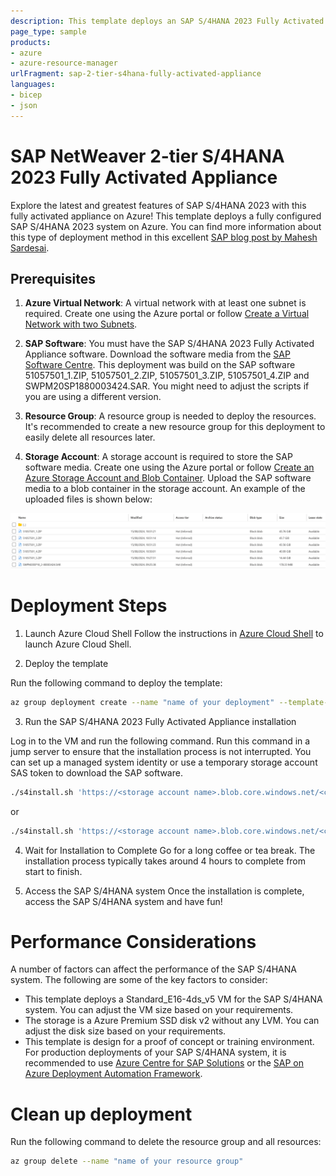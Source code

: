 ```yaml
---
description: This template deploys an SAP S/4HANA 2023 Fully Activated Appliance system. 
page_type: sample
products:
- azure
- azure-resource-manager
urlFragment: sap-2-tier-s4hana-fully-activated-appliance
languages:
- bicep
- json
---
```

# SAP NetWeaver 2-tier S/4HANA 2023 Fully Activated Appliance

Explore the latest and greatest features of SAP S/4HANA 2023 with this fully activated appliance on Azure! This template deploys a fully configured SAP S/4HANA 2023 system on Azure. You can find more information about this type of deployment method in this excellent [SAP blog post by Mahesh Sardesai](https://community.sap.com/t5/enterprise-resource-planning-blogs-by-sap/s-4hana-2022-fps1-fully-activated-appliance-standard-installation/ba-p/13547947).

## Prerequisites

1. **Azure Virtual Network**: A virtual network with at least one subnet is required. Create one using the Azure portal or follow [Create a Virtual Network with two Subnets](https://docs.microsoft.com/azure/virtual-network/quick-create-portal).

2. **SAP Software**: You must have the SAP S/4HANA 2023 Fully Activated Appliance software. Download the software media from the [SAP Software Centre](https://me.sap.com/softwarecenter). This deployment was build on the SAP software 51057501_1.ZIP, 51057501_2.ZIP, 51057501_3.ZIP, 51057501_4.ZIP and SWPM20SP1880003424.SAR. You might need to adjust the scripts if you are using a different version. 

3. **Resource Group**: A resource group is needed to deploy the resources. It's recommended to create a new resource group for this deployment to easily delete all resources later.

4. **Storage Account**: A storage account is required to store the SAP software media. Create one using the Azure portal or follow [Create an Azure Storage Account and Blob Container](https://docs.microsoft.com/azure/storage/blobs/storage-quickstart-blobs-portal). Upload the SAP software media to a blob container in the storage account. An example of the uploaded files is shown below:

<img src="./images/container.png">

# Deployment Steps

1. Launch Azure Cloud Shell
Follow the instructions in [Azure Cloud Shell](https://docs.microsoft.com/azure/cloud-shell/overview) to launch Azure Cloud Shell.

2. Deploy the template

Run the following command to deploy the template:

```bash
az group deployment create --name "name of your deployment" --template-uri "URI of the template" --parameters authenticationType="password" adminPasswordOrKey=' password of your VM' subnetId='subnet ID for your VNet'
```

3. Run the SAP S/4HANA 2023 Fully Activated Appliance installation 

Log in to the VM and run the following command. Run this command in a jump server to ensure that the installation process is not interrupted. You can set up a managed system identity or use a temporary storage account SAS token to download the SAP software.  

```bash
./s4install.sh 'https://<storage account name>.blob.core.windows.net/<container name>/' 'SAS Token' 
```

or 

```bash
./s4install.sh 'https://<storage account name>.blob.core.windows.net/<container name>/'
```

4. Wait for Installation to Complete 
Go for a long coffee or tea break. The installation process typically takes around 4 hours to complete from start to finish.

5. Access the SAP S/4HANA system 
Once the installation is complete, access the SAP S/4HANA system and have fun! 

# Performance Considerations
A number of factors can affect the performance of the SAP S/4HANA system. The following are some of the key factors to consider:

* This template deploys a Standard_E16-4ds_v5 VM for the SAP S/4HANA system. You can adjust the VM size based on your requirements. 
* The storage is a Azure Premium SSD disk v2 without any LVM. You can adjust the disk size based on your requirements. 
* This template is design for a proof of concept or training environment. For production deployments of your SAP S/4HANA system, it is recommended to use [Azure Centre for SAP Solutions](https://learn.microsoft.com/en-us/azure/sap/center-sap-solutions/overview) or the [SAP on Azure Deployment Automation Framework](https://learn.microsoft.com/en-us/azure/sap/center-sap-solutions/overview).

# Clean up deployment

Run the following command to delete the resource group and all resources:

```bash
az group delete --name "name of your resource group"
``` 
